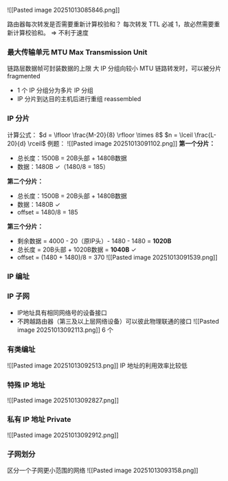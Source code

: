 ![[Pasted image 20251013085846.png]]

路由器每次转发是否需要重新计算校验和？
每次转发 TTL 必减 1，故必然需要重新计算校验和。
$\Longrightarrow$ 不利于速度

### 最大传输单元 MTU Max Transmission Unit

链路层数据帧可封装数据的上限
大 IP 分组向较小 MTU 链路转发时，可以被分片 fragmented
- 1 个 IP 分组分为多片 IP 分组
- IP 分片到达目的主机后进行重组 reassembled

### IP 分片
计算公式：
$d = \lfloor \frac{M-20}{8} \rfloor \times 8$ 
$n = \lceil \frac{L-20}{d} \rceil$ 
例题：
![[Pasted image 20251013091102.png]]
**第一个分片：**

- 总长度：1500B = 20B头部 + 1480B数据
- 数据：1480B ✓（1480/8 = 185）

**第二个分片：**

- 总长度：1500B = 20B头部 + 1480B数据
- 数据：1480B ✓
- offset = 1480/8 = 185

**第三个分片：**

- 剩余数据 = 4000 - 20（原IP头）- 1480 - 1480 = **1020B**
- 总长度 = 20B头部 + 1020B数据 = **1040B** ✓
- offset = (1480 + 1480)/8 = 370
![[Pasted image 20251013091539.png]]
### IP 编址

### IP 子网
- IP地址具有相同网络号的设备接口
- 不跨越路由器（第三及以上层网络设备）可以彼此物理联通的接口
![[Pasted image 20251013092113.png]]
6 个

### 有类编址
![[Pasted image 20251013092513.png]]
IP 地址的利用效率比较低
### 特殊 IP 地址
![[Pasted image 20251013092827.png]]
### 私有 IP 地址  Private
![[Pasted image 20251013092912.png]]

### 子网划分
区分一个子网更小范围的网络
![[Pasted image 20251013093158.png]]
